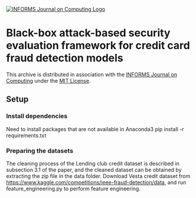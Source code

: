 [![INFORMS Journal on Computing Logo](https://INFORMSJoC.github.io/logos/INFORMS_Journal_on_Computing_Header.jpg)](https://pubsonline.informs.org/journal/ijoc)

# Black-box attack-based security evaluation framework for credit card fraud detection models
This archive is distributed in association with the [INFORMS Journal on
Computing](https://pubsonline.informs.org/journal/ijoc) under the [MIT License](LICENSE).

## Setup
### Install dependencies
Need to install packages that are not available in Anaconda3 
pip install -r requirements.txt

### Preparing the datasets
The cleaning process of the Lending club credit dataset is described in subsection 3.1 of the paper, and the cleaned dataset can be obtained by extracting the zip file in the data folder.
Download Vesta credit dataset from https://www.kaggle.com/competitions/ieee-fraud-detection/data, and run feature_engineering.py to perform feature engineering.

